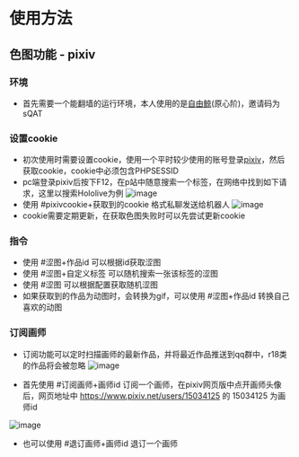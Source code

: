 # 使用方法

## 色图功能 - pixiv
### 环境
- 首先需要一个能翻墙的运行环境，本人使用的是[自由鲸](https://www.freewhale.us/auth/register?code=sQAT)(原心阶)，邀请码为sQAT

### 设置cookie
- 初次使用时需要设置cookie，使用一个平时较少使用的账号登录[pixiv](https://www.pixiv.net)，然后获取cookie，cookie中必须包含PHPSESSID
- pc端登录pixiv后按下F12，在p站中随意搜索一个标签，在网络中找到如下请求，这里以搜索Hololive为例
![image](https://user-images.githubusercontent.com/89188316/153154862-8785396e-414a-4f2d-bba3-f7ca8c34f144.png)
- 使用 #pixivcookie+获取到的cookie 格式私聊发送给机器人
![image](https://user-images.githubusercontent.com/89188316/153157373-047aa094-483f-4051-9833-ca6af15698ff.png)
- cookie需要定期更新，在获取色图失败时可以先尝试更新cookie

### 指令
- 使用 #涩图+作品id 可以根据id获取涩图
- 使用 #涩图+自定义标签 可以随机搜索一张该标签的涩图
- 使用 #涩图 可以根据配置获取随机涩图
- 如果获取到的作品为动图时，会转换为gif，可以使用 #涩图+作品id 转换自己喜欢的动图

### 订阅画师
- 订阅功能可以定时扫描画师的最新作品，并将最近作品推送到qq群中，r18类的作品将会被忽略
![image](https://user-images.githubusercontent.com/89188316/150690153-0d071711-7c6a-4b5e-8a39-e73d146476aa.png)

- 首先使用 #订阅画师+画师id 订阅一个画师，在pixiv网页版中点开画师头像后，网页地址中 https://www.pixiv.net/users/15034125 的 15034125 为画师id

![image](https://user-images.githubusercontent.com/89188316/150689981-504be048-8a9b-481b-827d-a8cb83676a37.png)
- 也可以使用 #退订画师+画师id 退订一个画师
